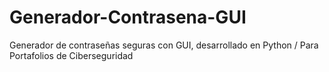 # Generador-Contrasena-GUI
Generador de contraseñas seguras con GUI, desarrollado en Python / Para Portafolios de Ciberseguridad
